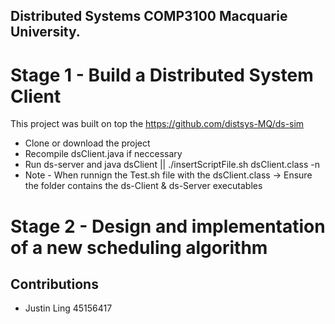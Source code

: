## Distributed Systems COMP3100 Macquarie University. 
# Stage 1 - Build a Distributed System Client
This project was built on top the https://github.com/distsys-MQ/ds-sim
- Clone or download the project
- Recompile dsClient.java if neccessary
- Run ds-server and java dsClient || ./insertScriptFile.sh dsClient.class -n
- Note - When runnign the Test.sh file with the dsClient.class -> Ensure the folder contains the ds-Client & ds-Server executables

# Stage 2 - Design and implementation of a new scheduling algorithm


## Contributions
- Justin Ling 45156417


